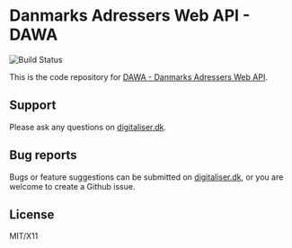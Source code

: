 # Danmarks Adressers Web API - DAWA 
![Build Status](https://codebuild.eu-west-1.amazonaws.com/badges?uuid=eyJlbmNyeXB0ZWREYXRhIjoicE1tT2xCSTQ4ZzFxTmI4ZTQ2NVhZU0xXWmRIZzZYYzJCbUVwL09ZZTRTZTcwaGI0SUN0aEh1QmtPZW1NdWFkd0poR1dsNVVZR3poOTZYdFNkcmE4VEUwPSIsIml2UGFyYW1ldGVyU3BlYyI6InpwYlVhNmJqUitSQmtldkIiLCJtYXRlcmlhbFNldFNlcmlhbCI6MX0%3D&branch=master)

This is the code repository for [DAWA - Danmarks Adressers Web API](https://dawa.aws.dk).

## Support
Please ask any questions on [digitaliser.dk](https://digitaliser.dk/group/334445/forum).

## Bug reports
Bugs or feature suggestions can be submitted on [digitaliser.dk](https://digitaliser.dk/group/334445/forum), or you 
are welcome to create a Github issue.

## License

MIT/X11
